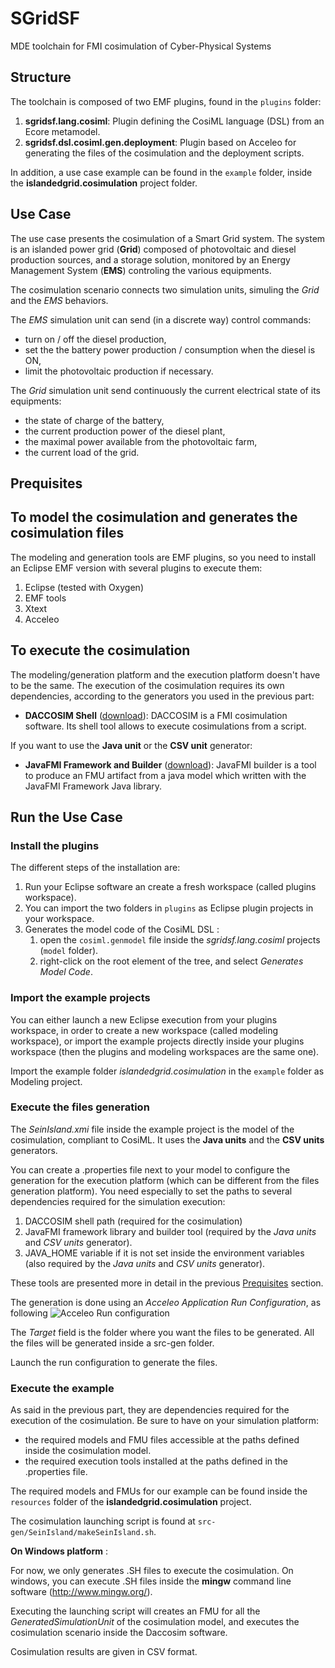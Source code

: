 # SGridSF

MDE toolchain for FMI cosimulation of Cyber-Physical Systems

## Structure

The toolchain is composed of two EMF plugins, found in the `plugins` folder:
1. **sgridsf.lang.cosiml**: Plugin defining the CosiML language (DSL) from an Ecore metamodel.
2. **sgridsf.dsl.cosiml.gen.deployment**: Plugin based on Acceleo for generating the files of the cosimulation and the deployment scripts.

In addition, a use case example can be found in the `example` folder, inside the **islandedgrid.cosimulation** project folder.

## Use Case


The use case presents the cosimulation of a Smart Grid system.
The system is an islanded power grid (**Grid**) composed of photovoltaic and diesel production sources, and a storage solution, monitored by an Energy Management System (**EMS**) controling the various equipments.

The cosimulation scenario connects two simulation units, simuling the *Grid* and the *EMS* behaviors.

The *EMS* simulation unit can send (in a discrete way) control commands:
* turn on / off the diesel production,
* set the the battery power production / consumption when the diesel is ON,
* limit the photovoltaic production if necessary.

The *Grid* simulation unit send continuously the current electrical state of its equipments:
* the state of charge of the battery,
* the current production power of the diesel plant,
* the maximal power available from the photovoltaic farm,
* the current load of the grid.

## Prequisites

## To model the cosimulation and generates the cosimulation files

The modeling and generation tools are EMF plugins, so you need to install an Eclipse EMF version with several plugins to execute them:

1. Eclipse (tested with Oxygen)
2. EMF tools
3. Xtext
4. Acceleo

## To execute the cosimulation

The modeling/generation platform and the execution platform doesn't have to be the same.
The execution of the cosimulation requires its own dependencies, according to the generators you used in the previous part:

* **DACCOSIM Shell** ([download](https://bitbucket.org/simulage/daccosim/downloads/)): DACCOSIM is a FMI cosimulation software. Its shell tool allows to execute cosimulations from a script.

If you want to use the **Java unit** or the **CSV unit** generator: 

* **JavaFMI Framework and Builder** ([download](https://bitbucket.org/siani/javafmi/downloads/)): JavaFMI builder is a tool to produce an FMU artifact from a java model which written with the JavaFMI Framework Java library.

## Run the Use Case

### Install the plugins



The different steps of the installation are:
1. Run your Eclipse software an create a fresh workspace (called plugins workspace).
2. You can import the two folders in `plugins` as Eclipse plugin projects in your workspace. 
3. Generates the model code of the CosiML DSL :
	1. open the `cosiml.genmodel` file inside the *sgridsf.lang.cosiml* projects (`model` folder).
	2. right-click on the root element of the tree, and select *Generates Model Code*.

### Import the example projects

You can either launch a new Eclipse execution from your plugins workspace, in order to create a new workspace (called modeling workspace), or import the example projects directly inside your plugins workspace (then the plugins and modeling workspaces are the same one).

Import the example folder *islandedgrid.cosimulation* in the `example` folder as Modeling project.

### Execute the files generation

The *SeinIsland.xmi* file inside the example project is the model of the cosimulation, compliant to CosiML.
It uses the **Java units** and the **CSV units** generators.

You can create a .properties file next to your model to configure the generation for the execution platform (which can be different from the files generation platform).
You need especially to set the paths to several dependencies required for the simulation execution:

1. DACCOSIM shell path (required for the cosimulation)
2. JavaFMI framework library and builder tool (required by the *Java units* and *CSV units* generator).
3. JAVA_HOME variable if it is not set inside the environment variables (also required by the *Java units* and *CSV units* generator).

These tools are presented more in detail in the previous [Prequisites](#Prequisites) section.

The generation is done using an *Acceleo Application Run Configuration*, as following
![Acceleo Run configuration](https://raw.davidoudart-pro/SGridSF/img/acceleo-run-configuration.png)

The *Target* field is the folder where you want the files to be generated. 
All the files will be generated inside a src-gen folder.

Launch the run configuration to generate the files.

### Execute the example

As said in the previous part, they are dependencies required for the execution of the cosimulation.
Be sure to have on your simulation platform:
* the required models and FMU files accessible at the paths defined inside the cosimulation model.
* the required execution tools installed at the paths defined in the .properties file.

The required models and FMUs for our example can be found inside the `resources` folder of the **islandedgrid.cosimulation** project.

The cosimulation launching script is found at `src-gen/SeinIsland/makeSeinIsland.sh`.

**On Windows platform** :

For now, we only generates .SH files to execute the cosimulation.
On windows, you can execute .SH files inside the **mingw** command line software (<http://www.mingw.org/>).


Executing the launching script will creates an FMU for all the *GeneratedSimulationUnit* of the cosimulation model, and executes the cosimulation scenario inside the Daccosim software.

Cosimulation results are given in CSV format.






